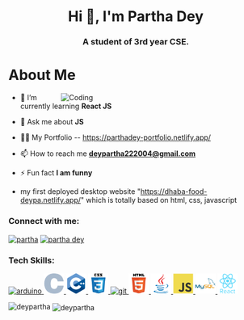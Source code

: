 <h1 align="center">Hi 👋, I'm Partha Dey</h1>
<h3 align="center">A student of 3rd year CSE.</h3>
<h1>About Me</h1>
<div>
<img align="right" alt="Coding" width="400" src="https://aster.cloud/wp-content/uploads/2022/11/compiling-code.gif">



- 🌱 I’m currently learning **React JS**

- 💬 Ask me about **JS**

- 👨‍💼 My Portfolio  -- https://parthadey-portfolio.netlify.app/

- 📫 How to reach me **deypartha222004@gmail.com**

- ⚡ Fun fact **I am funny**

-  my first deployed desktop website "https://dhaba-food-deypa.netlify.app/" which is totally based on html, css, javascript
</div>
<div>
<h3 align="left">Connect with me:</h3>
<p align="left">
<a href="https://twitter.com/partha" target="blank"><img align="center" src="https://raw.githubusercontent.com/rahuldkjain/github-profile-readme-generator/master/src/images/icons/Social/twitter.svg" alt="partha" height="30" width="40" /></a>
<a href="https://linkedin.com/in/partha dey" target="blank"><img align="center" src="https://raw.githubusercontent.com/rahuldkjain/github-profile-readme-generator/master/src/images/icons/Social/linked-in-alt.svg" alt="partha dey" height="30" width="40" /></a>
</p>
</div>
<h3 align="left">Tech Skills:</h3>
<p align="left"> <a href="https://www.arduino.cc/" target="_blank" rel="noreferrer"> <img src="https://cdn.worldvectorlogo.com/logos/arduino-1.svg" alt="arduino" width="40" height="40"/> </a> <a href="https://www.cprogramming.com/" target="_blank" rel="noreferrer"> <img src="https://raw.githubusercontent.com/devicons/devicon/master/icons/c/c-original.svg" alt="c" width="40" height="40"/> </a> <a href="https://www.w3schools.com/cpp/" target="_blank" rel="noreferrer"> <img src="https://raw.githubusercontent.com/devicons/devicon/master/icons/cplusplus/cplusplus-original.svg" alt="cplusplus" width="40" height="40"/> </a> <a href="https://www.w3schools.com/css/" target="_blank" rel="noreferrer"> <img src="https://raw.githubusercontent.com/devicons/devicon/master/icons/css3/css3-original-wordmark.svg" alt="css3" width="40" height="40"/> </a> <a href="https://git-scm.com/" target="_blank" rel="noreferrer"> <img src="https://www.vectorlogo.zone/logos/git-scm/git-scm-icon.svg" alt="git" width="40" height="40"/> </a> <a href="https://www.w3.org/html/" target="_blank" rel="noreferrer"> <img src="https://raw.githubusercontent.com/devicons/devicon/master/icons/html5/html5-original-wordmark.svg" alt="html5" width="40" height="40"/> </a> <a href="https://www.java.com" target="_blank" rel="noreferrer"> <img src="https://raw.githubusercontent.com/devicons/devicon/master/icons/java/java-original.svg" alt="java" width="40" height="40"/> </a> <a href="https://developer.mozilla.org/en-US/docs/Web/JavaScript" target="_blank" rel="noreferrer"> <img src="https://raw.githubusercontent.com/devicons/devicon/master/icons/javascript/javascript-original.svg" alt="javascript" width="40" height="40"/> </a> <a href="https://www.mysql.com/" target="_blank" rel="noreferrer"> <img src="https://raw.githubusercontent.com/devicons/devicon/master/icons/mysql/mysql-original-wordmark.svg" alt="mysql" width="40" height="40"/> </a> <a href="https://reactjs.org/" target="_blank" rel="noreferrer"> <img src="https://raw.githubusercontent.com/devicons/devicon/master/icons/react/react-original-wordmark.svg" alt="react" width="40" height="40"/> </a> </p>

<p><img align="left" src="https://github-readme-stats.vercel.app/api/top-langs?username=deypartha&show_icons=true&locale=en&layout=compact" alt="deypartha" /></p>

<p>&nbsp;<img align="center" src="https://github-readme-stats.vercel.app/api?username=deypartha&show_icons=true&locale=en" alt="deypartha" /></p>
